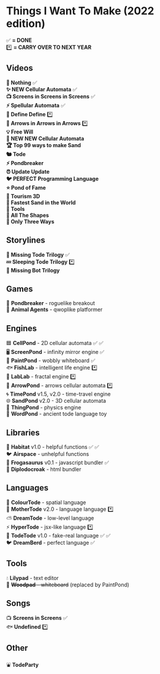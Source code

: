 # Things I Want To Make (2022 edition)

✅ **= DONE**<br>
*️⃣ **= CARRY OVER TO NEXT YEAR**

## Videos
**🤖 Nothing** ✅<br>
**✨ NEW Cellular Automata** ✅<br>
**📺 Screens in Screens in Screens** ✅<br>
**⚡ Spellular Automata** ✅<br>
**📕 Define Define** *️⃣<br>
**🎵 Arrows in Arrows in Arrows** *️⃣<br>
**💡 Free Will**<br>
**🌈 NEW NEW Cellular Automata**<br>
**🏆 Top 99 ways to make Sand**<br>
**🐿️ Tode**<br>
**⚡ Pondbreaker**<br>
**⏰ Update Update**<br>
**🐦 PERFECT Programming Language**<br>
**⭐ Pond of Fame**<br>
**🚀 Tourism 3D**<br>
**🐌 Fastest Sand in the World**<br>
**🔨 Tools**<br>
**🔵 All The Shapes**<br>
**🐢 Only Three Ways**<br>

## Storylines
**🐸 Missing Tode Trilogy** ✅<br>
**💤 Sleeping Tode Trilogy** *️⃣<br>
**🤖 Missing Bot Trilogy**<br>

## Games
🤖 **Pondbreaker** - roguelike breakout<br>
🚨 **Animal Agents** - qwoplike platformer<br>

## Engines
🟦 **CellPond** - 2D cellular automata ✅ ✅<br>
🖥️ **ScreenPond** - infinity mirror engine ✅<br>
🎨 **PaintPond** - wobbly whiteboard ✅<br>
🐟 **FishLab** - intelligent life engine *️⃣<br>
🔬 **LabLab** - fractal engine *️⃣<br>
🔄 **ArrowPond** - arrows cellular automata *️⃣<br>
🌀 **TimePond** v1.5, v2.0 - time-travel engine<br>
🌐 **SandPond** v2.0 - 3D cellular automata<br>
💨 **ThingPond** - physics engine<br>
💬 **WordPond** - ancient tode language toy<br>

## Libraries
🌱 **Habitat** v1.0 - helpful functions ✅ ✅<br>
🐦 **Airspace** - unhelpful functions<br>
🦖 **Frogasaurus** v0.1  - javascript bundler ✅<br>
🦕 **Diplodocroak** - html bundler<br>

## Languages
🌈 **ColourTode** - spatial language <br>
👑 **MotherTode** v2.0 - language language *️⃣<br>
⛅ **DreamTode** - low-level language<br>
⚡ **HyperTode** - jsx-like language *️⃣<br>
🐸 **TodeTode** v1.0 - fake-real language ✅ ✅<br>
🐦 **DreamBerd** - perfect language ✅<br>

## Tools
💧 **Lilypad** - text editor<br>
🌳 ~~**Woodpad** - whiteboard~~ (replaced by PaintPond)<br>

## Songs
📺 **Screens in Screens** ✅<br>
🐟 **Undefined** *️⃣

## Other
⛲ **TodeParty**<br>
